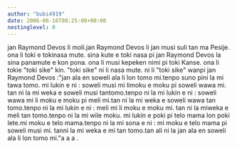 ```yaml
---
author: "bubi4919"
date: 2006-06-16T08:25:00+00:00
nestinglevel: 0
---
```

jan Raymond Devos li moli.jan Raymond Devos li jan musi suli tan ma Pesije. ona li toki e tokinasa mute. sina kute e toki nasa pi jan Raymond Devos la sina panamute e kon pona. ona li musi kepeken nimi pi toki Kanse. ona li tokie "toki sike" kin. "toki sike" ni li nasa mute. ni li "toki sike" wanpi jan Raymond Devos :"jan ala en soweli ala li lon tomo mi.tenpo suno pini la mi tawa tomo. mi lukin e ni : soweli musi mi limoku e moku pi soweli wawa mi. tan ni la mi weka e soweli musi tantomo.tenpo ni la mi lukin e ni : soweli wawa mi li moku e moku pi meli mi.tan ni la mi weka e soweli wawa tan tomo.tenpo ni la mi lukin e ni : meli mi li moku e moku mi. tan ni la miweka e meli tan tomo.tenpo ni la mi wile moku. mi lukin e poki pi telo mama lon poki lete.mi moku e telo mama.tenpo ni la mi sona e ni : mi moku e telo mama pi soweli musi mi. tanni la mi weka e mi tan tomo.tan ali ni la jan ala en soweli ala li lon tomo mi."a a a .
